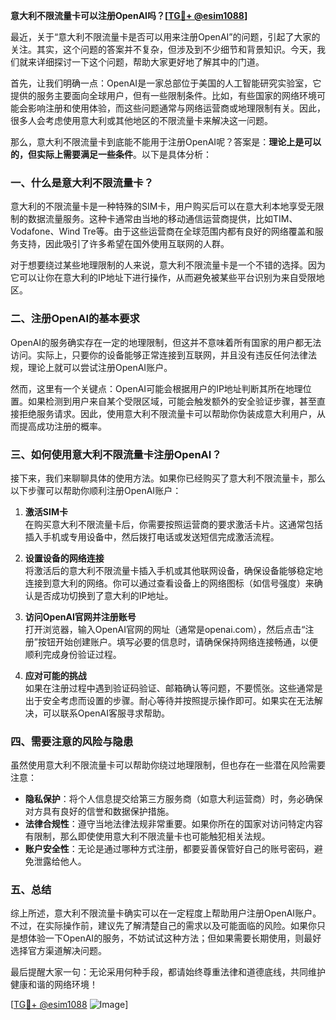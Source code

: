 **意大利不限流量卡可以注册OpenAI吗？[[TG💪+ @esim1088](https://t.me/s/esim1088)]**

最近，关于“意大利不限流量卡是否可以用来注册OpenAI”的问题，引起了大家的关注。其实，这个问题的答案并不复杂，但涉及到不少细节和背景知识。今天，我们就来详细探讨一下这个问题，帮助大家更好地了解其中的门道。

首先，让我们明确一点：OpenAI是一家总部位于美国的人工智能研究实验室，它提供的服务主要面向全球用户，但有一些限制条件。比如，有些国家的网络环境可能会影响注册和使用体验，而这些问题通常与网络运营商或地理限制有关。因此，很多人会考虑使用意大利或其他地区的不限流量卡来解决这一问题。

那么，意大利不限流量卡到底能不能用于注册OpenAI呢？答案是：**理论上是可以的，但实际上需要满足一些条件**。以下是具体分析：

### **一、什么是意大利不限流量卡？**

意大利的不限流量卡是一种特殊的SIM卡，用户购买后可以在意大利本地享受无限制的数据流量服务。这种卡通常由当地的移动通信运营商提供，比如TIM、Vodafone、Wind Tre等。由于这些运营商在全球范围内都有良好的网络覆盖和服务支持，因此吸引了许多希望在国外使用互联网的人群。

对于想要绕过某些地理限制的人来说，意大利不限流量卡是一个不错的选择。因为它可以让你在意大利的IP地址下进行操作，从而避免被某些平台识别为来自受限地区。

### **二、注册OpenAI的基本要求**

OpenAI的服务确实存在一定的地理限制，但这并不意味着所有国家的用户都无法访问。实际上，只要你的设备能够正常连接到互联网，并且没有违反任何法律法规，理论上就可以尝试注册OpenAI账户。

然而，这里有一个关键点：OpenAI可能会根据用户的IP地址判断其所在地理位置。如果检测到用户来自某个受限区域，可能会触发额外的安全验证步骤，甚至直接拒绝服务请求。因此，使用意大利不限流量卡可以帮助你伪装成意大利用户，从而提高成功注册的概率。

### **三、如何使用意大利不限流量卡注册OpenAI？**

接下来，我们来聊聊具体的使用方法。如果你已经购买了意大利不限流量卡，那么以下步骤可以帮助你顺利注册OpenAI账户：

1. **激活SIM卡**  
   在购买意大利不限流量卡后，你需要按照运营商的要求激活卡片。这通常包括插入手机或专用设备中，然后拨打电话或发送短信完成激活流程。

2. **设置设备的网络连接**  
   将激活后的意大利不限流量卡插入手机或其他联网设备，确保设备能够稳定地连接到意大利的网络。你可以通过查看设备上的网络图标（如信号强度）来确认是否成功切换到了意大利的IP地址。

3. **访问OpenAI官网并注册账号**  
   打开浏览器，输入OpenAI官网的网址（通常是openai.com），然后点击“注册”按钮开始创建账户。填写必要的信息时，请确保保持网络连接畅通，以便顺利完成身份验证过程。

4. **应对可能的挑战**  
   如果在注册过程中遇到验证码验证、邮箱确认等问题，不要慌张。这些通常是出于安全考虑而设置的步骤。耐心等待并按照提示操作即可。如果实在无法解决，可以联系OpenAI客服寻求帮助。

### **四、需要注意的风险与隐患**

虽然使用意大利不限流量卡可以帮助你绕过地理限制，但也存在一些潜在风险需要注意：

- **隐私保护**：将个人信息提交给第三方服务商（如意大利运营商）时，务必确保对方具有良好的信誉和数据保护措施。
- **法律合规性**：遵守当地法律法规非常重要。如果你所在的国家对访问特定内容有限制，那么即使使用意大利不限流量卡也可能触犯相关法规。
- **账户安全性**：无论是通过哪种方式注册，都要妥善保管好自己的账号密码，避免泄露给他人。

### **五、总结**

综上所述，意大利不限流量卡确实可以在一定程度上帮助用户注册OpenAI账户。不过，在实际操作前，建议先了解清楚自己的需求以及可能面临的风险。如果你只是想体验一下OpenAI的服务，不妨试试这种方法；但如果需要长期使用，则最好选择官方渠道解决问题。

最后提醒大家一句：无论采用何种手段，都请始终尊重法律和道德底线，共同维护健康和谐的网络环境！

[[TG💪+ @esim1088](https://t.me/s/esim1088) ![Image](https://i.postimg.cc/4NQfJmqS/Snipaste-2025-05-13-00-14-12.png)]